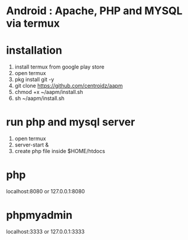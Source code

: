 # Android : Apache, PHP and MYSQL via termux

# installation

1. install termux from google play store
2. open termux
3. pkg install git -y
4. git clone https://github.com/centroidz/aapm
5. chmod +x ~/aapm/install.sh
6. sh ~/aapm/install.sh

# run php and mysql server

1. open termux
2. server-start &
3. create php file inside $HOME/htdocs

# php
localhost:8080 or 127.0.0.1:8080

# phpmyadmin
localhost:3333 or 127.0.0.1:3333

